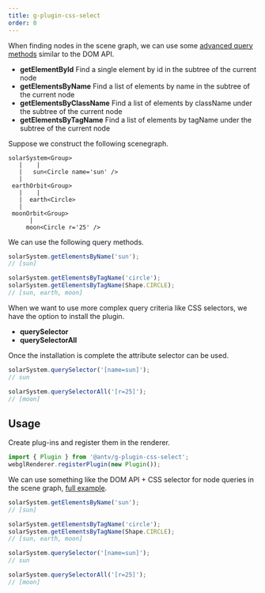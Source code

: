 ```yaml
---
title: g-plugin-css-select
order: 0
---
```


When finding nodes in the scene graph, we can use some [advanced query methods](/en/api/basic/display-object#advanced-query) similar to the DOM API.

-   **getElementById** Find a single element by id in the subtree of the current node
-   **getElementsByName** Find a list of elements by name in the subtree of the current node
-   **getElementsByClassName** Find a list of elements by className under the subtree of the current node
-   **getElementsByTagName** Find a list of elements by tagName under the subtree of the current node

Suppose we construct the following scenegraph.

```
solarSystem<Group>
   |    |
   |   sun<Circle name='sun' />
   |
 earthOrbit<Group>
   |    |
   |  earth<Circle>
   |
 moonOrbit<Group>
      |
     moon<Circle r='25' />
```

We can use the following query methods.

```javascript
solarSystem.getElementsByName('sun');
// [sun]

solarSystem.getElementsByTagName('circle');
solarSystem.getElementsByTagName(Shape.CIRCLE);
// [sun, earth, moon]
```

When we want to use more complex query criteria like CSS selectors, we have the option to install the plugin.

-   **querySelector**
-   **querySelectorAll**

Once the installation is complete the attribute selector can be used.

```js
solarSystem.querySelector('[name=sun]');
// sun

solarSystem.querySelectorAll('[r=25]');
// [moon]
```

## Usage

Create plug-ins and register them in the renderer.

```js
import { Plugin } from '@antv/g-plugin-css-select';
webglRenderer.registerPlugin(new Plugin());
```

We can use something like the DOM API + CSS selector for node queries in the scene graph, [full example](/en/examples/plugins#css-select).

```javascript
solarSystem.getElementsByName('sun');
// [sun]

solarSystem.getElementsByTagName('circle');
solarSystem.getElementsByTagName(Shape.CIRCLE);
// [sun, earth, moon]

solarSystem.querySelector('[name=sun]');
// sun

solarSystem.querySelectorAll('[r=25]');
// [moon]
```

<!-- <playground path='examples/plugins/demo/css-select.js' rid='container'></playground> -->
